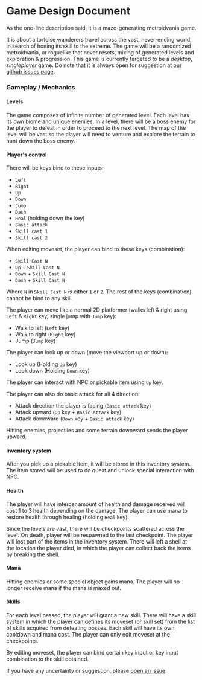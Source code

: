 # Game Design Document
As the one-line description said, it is a maze-generating metroidvania game.

It is about a tortoise wanderers travel across the vast, never-ending world,
in search of honing its skill to the extreme. The game will be a randomized 
metroidvania, or roguelike that never resets, mixing of generated levels and
exploration & progression. This game is currently targeted to be a *desktop*,
*singleplayer* game. Do note that it is always open for suggestion at [our github
issues page](https://github.com/RechieKho/ascend/issues).


### Gameplay / Mechanics
#### Levels
The game composes of infinite number of generated level. Each level has its own 
biome and unique enemies. In a level, there will be a boss enemy for the player 
to defeat in order to proceed to the next level. The map of the level will be 
vast so the player will need to venture and explore the terrain to hunt down the 
boss enemy. 

#### Player's control
There will be keys bind to these inputs:

- `Left`
- `Right`
- `Up`
- `Down`
- `Jump`
- `Dash`
- `Heal` (holding down the key)
- `Basic attack`
- `Skill cast 1`
- `Skill cast 2`

When editing moveset, the player can bind to these keys (combination):

- `Skill Cast N`
- `Up` + `Skill Cast N`
- `Down` + `Skill Cast N`
- `Dash` + `Skill Cast N`

Where `N` in `Skill Cast N` is either `1` or `2`. The rest of the keys (combination) cannot 
be bind to any skill.

The player can move like a normal 2D platformer (walks left & right using `Left` &
`Right` key, single jump with `Jump` key):

- Walk to left (`Left` key)
- Walk to right (`Right` key)
- Jump (`Jump` key)

The player can look up or down (move the viewport up or down):

- Look up (Holding `Up` key)
- Look down (Holding `Down` key)

The player can interact with NPC or pickable item using `Up` key.

The player can also do basic attack for all 4 direction:

- Attack direction the player is facing (`Basic attack` key)
- Attack upward (`Up` key + `Basic attack` key)
- Attack downward (`Down` key + `Basic attack` key)

Hitting enemies, projectiles and some terrain downward sends the player upward.

#### Inventory system
After you pick up a pickable item, it will be stored in this inventory system. 
The item stored will be used to do quest and unlock special interaction with NPC.

#### Health
The player will have interger amount of health and damage received will cost 1
to 3 health depending on the damage. The player can use mana to restore health
through healing (holding `Heal` key).

Since the levels are vast, there will be checkpoints scattered across the level.
On death, player will be respawned to the last checkpoint. The player will lost
part of the items in the inventory system. There will left a shell at the location 
the player died, in which the player can collect back the items by breaking the
shell.

#### Mana
Hitting enemies or some special object gains mana. The player will no longer receive
mana if the mana is maxed out. 

#### Skills
For each level passed, the player will grant a new skill. There will have a
skill system in which the player can defines its moveset (or skill set) from the
list of skills acquired from defeating bosses. Each skill will have its own
cooldown and mana cost. The player can only edit moveset at the checkpoints.

By editing moveset, the player can bind certain key input or key input combination
to the skill obtained.


If you have any uncertainty or suggestion, please [open an issue](https://github.com/RechieKho/ascend/issues).
